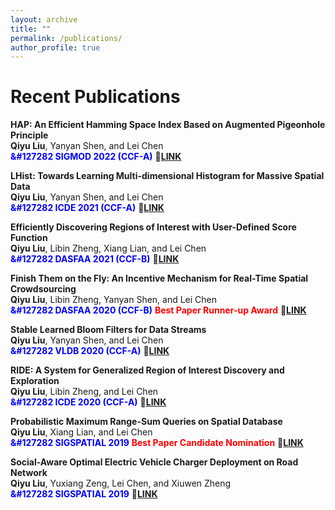 ```yaml
---
layout: archive
title: ""
permalink: /publications/
author_profile: true
---
```


Recent Publications
=====
**HAP: An Efficient Hamming Space Index Based on Augmented Pigeonhole Principle**  
**Qiyu Liu**, Yanyan Shen, and Lei Chen   
<span style="color:blue">**&#127282 SIGMOD 2022 (CCF-A)**</span> 🔗[**LINK**](https://dl.acm.org/doi/abs/10.1145/3514221.3517880)   


**LHist: Towards Learning Multi-dimensional Histogram for Massive Spatial Data**   
**Qiyu Liu**, Yanyan Shen, and Lei Chen   
<span style="color:blue">**&#127282 ICDE 2021 (CCF-A)**</span> 🔗[**LINK**](https://ieeexplore.ieee.org/abstract/document/9458896/)   


**Efficiently Discovering Regions of Interest with User-Defined Score Function**  
**Qiyu Liu**, Libin Zheng, Xiang Lian, and Lei Chen   
<span style="color:blue">**&#127282 DASFAA 2021 (CCF-B)**</span> 🔗[**LINK**](https://link.springer.com/chapter/10.1007/978-3-030-73194-6_39)   

**Finish Them on the Fly: An Incentive Mechanism for Real-Time Spatial Crowdsourcing**   
**Qiyu Liu**, Libin Zheng, Yanyan Shen, and Lei Chen   
<span style="color:blue">**&#127282 DASFAA 2020 (CCF-B)**</span> <span style="color:red">**Best Paper Runner-up Award**</span> 🔗[**LINK**](https://link.springer.com/chapter/10.1007/978-3-030-59416-9_45)   

**Stable Learned Bloom Filters for Data Streams**   
**Qiyu Liu**, Yanyan Shen, and Lei Chen   
<span style="color:blue">**&#127282 VLDB 2020 (CCF-A)**</span> 🔗[**LINK**](http://www.vldb.org/pvldb/vol13/p2355-liu.pdf)       

**RIDE: A System for Generalized Region of Interest Discovery and Exploration**   
**Qiyu Liu**, Libin Zheng, and Lei Chen   
<span style="color:blue">**&#127282 ICDE 2020 (CCF-A)**</span> 🔗[**LINK**](https://ieeexplore.ieee.org/abstract/document/9101544/)    

**Probabilistic Maximum Range-Sum Queries on Spatial Database**   
**Qiyu Liu**, Xiang Lian, and Lei Chen   
<span style="color:blue">**&#127282 SIGSPATIAL 2019**</span>  <span style="color:red">**Best Paper Candidate Nomination**</span> 🔗[**LINK**](https://dl.acm.org/doi/abs/10.1145/3347146.3359376)     

**Social-Aware Optimal Electric Vehicle Charger Deployment on Road Network**   
**Qiyu Liu**, Yuxiang Zeng, Lei Chen, and Xiuwen Zheng   
<span style="color:blue">**&#127282 SIGSPATIAL 2019**</span> 🔗[**LINK**](https://dl.acm.org/doi/abs/10.1145/3347146.3359382)     


  
